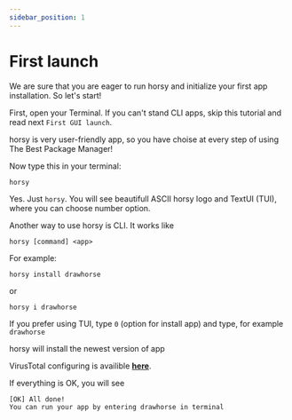 ```yaml
---
sidebar_position: 1
---
```


# First launch

We are sure that you are eager to run horsy and initialize your first app installation. So let's start!

First, open your Terminal. If you can't stand CLI apps, skip this tutorial and read next ```First GUI launch```.

horsy is very user-friendly app, so you have choise at every step of using The Best Package Manager!

Now type this in your terminal:
```
horsy
```
Yes. Just ```horsy```. You will see beautifull ASCII horsy logo and TextUI (TUI), where you can choose number option.

Another way to use horsy is CLI. It works like
```
horsy [command] <app>
```
For example:
```
horsy install drawhorse
```
or
```
horsy i drawhorse
```

If you prefer using TUI, type ```0``` (option for install app) and type, for example ```drawhorse```

horsy will install the newest version of app

VirusTotal configuring is availible **[here](/docs/more/virustotal)**.

If everything is OK, you will see
```
[OK] All done!
You can run your app by entering drawhorse in terminal
```
